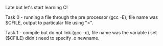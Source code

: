 Late but let's start learning C!

Task 0 - running a file through the pre processor (gcc -E), file name was $CFILE, output to particular file using ">".

Task 1 - compile but do not link (gcc -c), file name was the variable i set ($CFILE) didn't need to specify .o newname.

